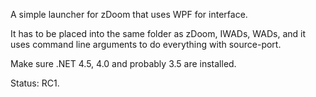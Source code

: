 A simple launcher for zDoom that uses WPF for interface.

It has to be placed into the same folder as zDoom, IWADs, WADs, and it uses command line arguments to do everything with source-port.

Make sure .NET 4.5, 4.0 and probably 3.5 are installed.

Status: RC1.